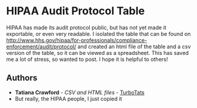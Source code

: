 # HIPAA Audit Protocol Table

HIPAA has made its audit protocol public, but has not yet made it exportable, or even very readable. I isolated the table that can be found on http://www.hhs.gov/hipaa/for-professionals/compliance-enforcement/audit/protocol/ and created an html file of the table and a csv version of the table, so it can be viewed as a spreadsheet. This has saved me a lot of stress, so wanted to post. I hope it is helpful to others!

## Authors

* **Tatiana Crawford** - *CSV and HTML files* - [TurboTats](https://github.com/TurboTats)
* But really, the HIPAA people, I just copied it
